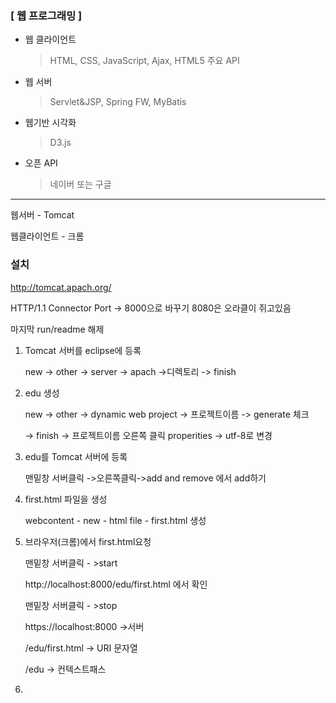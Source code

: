### [ 웹 프로그래밍 ]

- 웹 클라이언트

  >  HTML, CSS, JavaScript, Ajax, HTML5 주요 API

- 웹 서버

  > Servlet&JSP, Spring FW, MyBatis

- 웹기반 시각화

  > D3.js

- 오픈 API

  > 네이버 또는 구글

------------------------



웹서버 - Tomcat

웹클라이언트 - 크롬



### 설치

http://tomcat.apach.org/

HTTP/1.1 Connector Port -> 8000으로 바꾸기 8080은 오라클이 쥐고있음

마지막 run/readme 해제



1. Tomcat 서버를 eclipse에 등록

   new -> other -> server -> apach ->디렉토리 -> finish

2. edu 생성

   new -> other -> dynamic web project -> 프로젝트이름 -> generate 체크

   -> finish -> 프로젝트이름 오른쪽 클릭 properities -> utf-8로 변경

3. edu를 Tomcat 서버에 등록

   맨밑창 서버클릭 ->오른쪽클릭->add and remove 에서 add하기

4. first.html 파일을 생성

   webcontent - new - html file - first.html 생성

5. 브라우저(크롬)에서 first.html요청

   맨밑창 서버클릭 - >start

   http://localhost:8000/edu/first.html 에서 확인

   맨밑창 서버클릭 - >stop

   https://localhost:8000 ->서버

   /edu/first.html -> URI 문자열

   /edu -> 컨텍스트패스

6. 